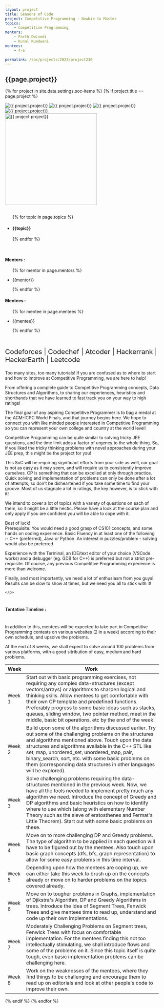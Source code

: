 ```yaml
---
layout: project
title: Seasons of Code
project: Competitive Programming - Newbie to Master
topics:
    - Competitive Programming
mentors:
    - Parth Dwivedi
    - Kunal Kundwani   
mentees:
    - 4-6
    
permalink: /soc/projects/2023/project230
---
```


<h2 class="display1 m-3 p-3 text-center project-title">{{page.project}}</h2>

{% for project in site.data.settings.soc-items %}
{% if project.title == page.project %}

<div class ="img-soc d-block"> 
    <img src="{{ site.baseurl }}/{{ project.image }}" alt="{{ project.project}}" class="image-1">
    <img src="{{ site.baseurl }}/{{ project.image }}" alt="{{ project.project}}" class="image-2">
    <img src="{{ site.baseurl }}/{{ project.image }}" alt="{{ project.project}}" class="image-3">
    <img src="{{ site.baseurl }}/{{ project.image }}" alt="{{ project.project}}" class="image-4">
</div>
<div class = "mobile-img-soc">
  <img src="{{ site.baseurl }}/{{ project.image }}"  width = "300" height="300" alt="{{ project.project}}" class="border rounded">
  </div>
<div >
    <br>
    <ul>
        {% for topic in page.topics %}
        <li><h4 class="text-primary text-center topics">{{topic}}</h4></li>
        {% endfor %}
    </ul>
    <br>
    <h4 class="display3  ">Mentors :</h4> 
    <ul>
        {% for mentor in page.mentors %}
        <li><p class="lead">{{mentor}}</p></li>
        {% endfor %}
    </ul>
    <h4 class="display3  ">Mentees :</h4> 
    <ul>
        {% for mentee in page.mentees %}
        <li><p class="lead">{{mentee}}</p></li>
        {% endfor %}
    </ul>
</div>
<div class = "project-desc">
    <p class="display3" style = "font-size:22px;" >
        <br>
        Codeforces | Codechef | Atcoder | Hackerrank | HackerEarth | Leetcode

Too many sites, too many tutorials! If you are confused as to where to start and how to improve at Competitive Programming, we are here to help!

From offering a complete guide to Competitive Programming concepts, Data Structures and Algorithms, to sharing our experiences, heuristics and shorthands that we have learned to fast track you on your way to high ratings! 

The final goal of any aspiring Competitive Programmer is to bag a medal at the ACM-ICPC World Finals, and that journey begins here. We hope to connect you with like minded people interested in Competitive Programming so you can represent your own college and country at the world level!

Competitive Programming can be quite similar to solving tricky JEE questions, and the time limit adds a factor of urgency to the whole thing. So, if you liked the tricky thinking problems with novel approaches during your JEE prep, this might be the project for you!

This SoC will be requiring significant efforts from your side as well, our goal is not as easy as it may seem, and will require us to consistently improve ourselves. CP is something that can be excelled at only through practice. Quick solving and implementation of problems can only be done after a lot of attempts, so don't be disheartened if you take some time to find your groove. Most of us stagnate a lot in ratings, the key however, is to stick with it!

We intend to cover a lot of topics with a variety of questions on each of them, so it might be a little hectic. Please have a look at the course plan and only apply if you are confident you will be able to cope with it.

Best of luck!
<br>
Prerequisite: You would need a good grasp of CS101 concepts, and some hands on coding experience. Basic Fluency in at least one of the following :- C++ (preferred), Java or Python.
An interest in puzzles/problem - solving would also be preferred.

Experience with the Terminal, an IDE/text editor of your choice (VSCode works) and a debugger (eg. GDB for C++) is preferred but not a strict pre-requisite.
Of course, any previous Competitive Programming experience is more than welcome.

Finally, and most importantly, we need a lot of enthusiasm from you guys! Results can be slow to show at times, but we need you all to stick with it! 

    </p>
</div>
<div class = "d-flex flex-wrap">
<div>
    <h4 class="display3" style="margin:40px 0px 40px 0px;">Tentative Timeline :</h4>
    <table class="table table-striped w-100">
    <thead>
        <tr>
        <th>Week</th>
        <th>Work</th>
        </tr>
    </thead>
    <tbody>
    <tr>
      <td  >Week 1</td>
      <td>Start out with basic programming exercises, not requiring any complex data-structures (except vectors/arrays) or algorithms to sharpen logical and thinking skills. Allow mentees to get comfortable with their own CP template and predefined functions. Preferably progress to some basic ideas such as stacks, queues, sliding window, two pointer method, meet in the middle, basic bit operations, etc by the end of the week.


</td>
    </tr>
    <tr>
      <td>Week 2</td>
      <td>Build upon some of the algorithms discussed earlier. Try out some of the challenging problems on the structures and algorithms mentioned above. Touch upon the data structures and algorithms available in the C++ STL like set, map, unordered_set, unordered_map, pair, binary_search, sort, etc. with some basic problems on them (corresponding data structures in other languages will be explored).

 </td>
    </tr>
    <tr>
      <td>Week 3</td>
      <td>Solve challenging problems requiring the data-structures mentioned in the previous week. Now, we have all the tools needed to implement pretty much any algorithm we need.
Introduce the concept of Greedy and DP algorithms and basic heuristics on how to identify where to use which (along with elementary Number Theory such as the sieve of eratosthenes and Fermat's Little Theorem). Start out with some basic problems on these.


 </td>
    </tr>
    <tr>
      <td>Week 4</td>
      <td>Move on to more challenging DP and Greedy problems. The type of algorithm to be applied in each question will have to be figured out by the mentees. Also touch upon basic graph concepts (dfs, bfs, graph representation) to allow for some easy problems in this time interval. </td>
    </tr>
    <tr>
    <td>Week 5</td>
    <td>Depending upon how the mentees are coping up, we can either take this week to brush up on the concepts already or move on to harder problems on the topics covered already.</td>
    </tr>
    <tr>
    <td>Week 6</td>
    <td>Move on to tougher problems in Graphs, implementation of Djikstra's Algorithm, DP and Greedy Algorithms in trees. Introduce the idea of Segment Trees, Fenwick Trees and give mentees time to read up, understand and code up their own implementations.</td>
    </tr>
    <tr>
    <td>Week 7</td>
    <td>Moderately Challenging Problems on Segment trees, Fenwick Trees with focus on comfortable implementation. For the mentees finding this not too intellectually stimulating, we shall introduce flows and some of the problems on it. Since this topic itself is quite tough, even basic implementation problems can be challenging here.</td>
    </tr>
    <tr>
    <td>Week 8</td>
    <td>Work on the weaknesses of the mentees, where they find things to be challenging and encourage them to read up on editorials and look at other people's code to improve their own.</td>
    </tr>
    In addition to this, mentees will be expected to take part in Competitive Programming contests on various websites (2 in a week) according to their own schedule, and upsolve the problems.

At the end of 8 weeks, we shall expect to solve around 100 problems from various platforms, with a good sitribution of easy, medium and hard problems.
    </tbody>
    </table>
</div>
</div>
{% endif %}
{% endfor %}
